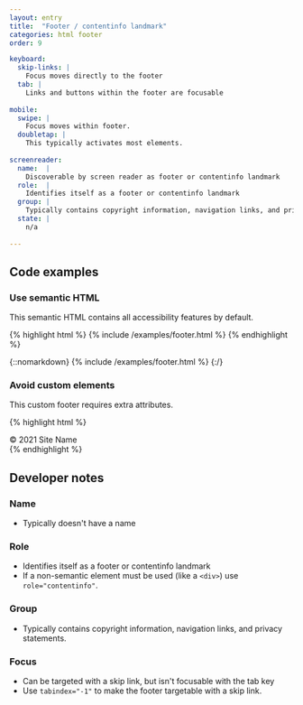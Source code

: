 ```yaml
---
layout: entry
title:  "Footer / contentinfo landmark"
categories: html footer
order: 9

keyboard:
  skip-links: |
    Focus moves directly to the footer
  tab: |
    Links and buttons within the footer are focusable
    
mobile:
  swipe: |
    Focus moves within footer.
  doubletap: |
    This typically activates most elements.
    
screenreader:
  name:  |
    Discoverable by screen reader as footer or contentinfo landmark
  role:  |
    Identifies itself as a footer or contentinfo landmark
  group: |
    Typically contains copyright information, navigation links, and privacy statements.
  state: |
    n/a
      
---
```


## Code examples

### Use semantic HTML
This semantic HTML contains all accessibility features by default.

{% highlight html %}
{% include /examples/footer.html %}
{% endhighlight %}

{::nomarkdown}
{% include /examples/footer.html %}
{:/}

### Avoid custom elements
This custom footer requires extra attributes.

{% highlight html %}
<div role="contentinfo" tabindex="-1" id="example-footer">
  &copy; 2021 Site Name
</div>
{% endhighlight %}

## Developer notes

### Name
- Typically doesn't have a name

### Role

- Identifies itself as a footer or contentinfo landmark
- If a non-semantic element must be used (like a `<div>`) use `role="contentinfo"`.

### Group

- Typically contains copyright information, navigation links, and privacy statements.

### Focus

- Can be targeted with a skip link, but isn't focusable with the tab key
- Use `tabindex="-1"` to make the footer targetable with a skip link.


